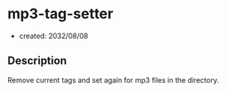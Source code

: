 mp3-tag-setter
=========================

- created: 2032/08/08

## Description

Remove current tags and set again for mp3 files in the directory.
